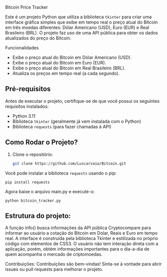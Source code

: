 Bitcoin Price Tracker

   Este é um projeto Python que utiliza a biblioteca `tkinter` para criar uma interface gráfica simples que exibe em tempo real o preço atual do Bitcoin em três moedas diferentes: Dólar Americano (USD), Euro (EUR) e Real Brasileiro (BRL). O projeto faz uso de uma API pública para obter os dados atualizados do preço do Bitcoin.

Funcionalidades

- Exibe o preço atual do Bitcoin em Dólar Americano (USD).
- Exibe o preço atual do Bitcoin em Euro (EUR).
- Exibe o preço atual do Bitcoin em Real Brasileiro (BRL).
- Atualiza os preços em tempo real (a cada segundo).

## Pré-requisitos

Antes de executar o projeto, certifique-se de que você possui os seguintes requisitos instalados:

- Python 3.11
- Biblioteca `tkinter` (geralmente já vem instalada com o Python)
- Biblioteca `requests` (para fazer chamadas à API)

## Como Rodar o Projeto?

1. Clone o repositório:

   ```bash
   git clone https://github.com/Luscarvaio/Bitcoin.git

Você pode instalar a biblioteca `requests` usando o pip:

    pip install requests
  
Agora baixe o arquivo main.py e execute-o:

    python bitcoin_tracker.py

## Estrutura do projeto:

A função info() busca informações da API pública Cryptocompare para informar ao usuário a cotação do Bitcoin em Dolar, Reais e Euro em tempo real.
A interface é construída pela biblioteca Tkinter e estilizada no próprio código com elementos de CSS3.
O usuário não tem interação direta com a aplicação, porém, obtém informações importantes para o dia-a-dia de quem acompanha o mercado de criptomoedas.

Contribuições:
Contribuições são bem-vindas! Sinta-se à vontade para abrir issues ou pull requests para melhorar o projeto.


